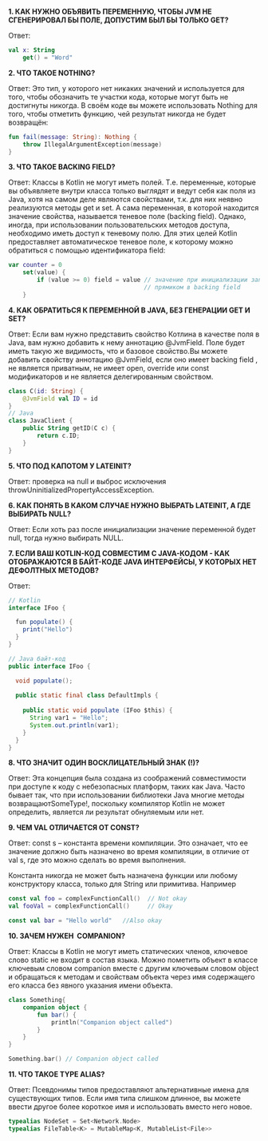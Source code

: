 **1. КАК НУЖНО ОБЪЯВИТЬ ПЕРЕМЕННУЮ, ЧТОБЫ JVM НЕ СГЕНЕРИРОВАЛ БЫ ПОЛЕ, ДОПУСТИМ БЫЛ БЫ ТОЛЬКО GET?**
 
Ответ: 

```kotlin
val x: String
    get() = "Word"
```

**2. ЧТО ТАКОЕ NOTHING?**

Ответ: Это тип, у которого нет никаких значений и используется для того, чтобы обозначить те участки кода, которые могут быть не достигнуты никогда. В своём коде вы можете использовать Nothing для того, чтобы отметить функцию, чей результат никогда не будет возвращён:

```kotlin
fun fail(message: String): Nothing {
    throw IllegalArgumentException(message)
}
```
**3. ЧТО ТАКОЕ BACKING FIELD?**

Ответ: Классы в Kotlin не могут иметь полей. Т.е. переменные, которые вы объявляете внутри класса только выглядят и ведут себя как поля из Java, хотя на самом деле являются свойствами, т.к. для них неявно реализуются методы get и set. А сама переменная, в которой находится значение свойства, называется теневое поле (backing field).
Однако, иногда, при использовании пользовательских методов доступа, необходимо иметь доступ к теневому полю. Для этих целей Kotlin предоставляет автоматическое теневое поле, к которому можно обратиться с помощью идентификатора field:

```kotlin
var counter = 0
    set(value) {
        if (value >= 0) field = value // значение при инициализации записывается 
                                      // прямиком в backing field
    }
```

**4. КАК ОБРАТИТЬСЯ К ПЕРЕМЕННОЙ В JAVA, БЕЗ ГЕНЕРАЦИИ GET И SET?**

Ответ: Если вам нужно представить свойство Котлина в качестве поля в Java, вам нужно добавить к нему аннотацию @JvmField. Поле будет иметь такую же видимость, что и базовое свойство.Вы можете добавить свойству аннотацию @JvmField, если оно имеет backing field , не является приватным, не имеет open, override или const модификаторов и не является делегированным свойством.

```kotlin
class C(id: String) {
    @JvmField val ID = id
}
// Java
class JavaClient {
    public String getID(C c) {
        return c.ID;
    }
}
```

**5. ЧТО ПОД КАПОТОМ У LATEINIT?**

Ответ: проверка на null и выброс исключения throwUninitializedPropertyAccessException.

**6. КАК ПОНЯТЬ В КАКОМ СЛУЧАЕ НУЖНО ВЫБРАТЬ LATEINIT, А ГДЕ ВЫБИРАТЬ NULL?**

Ответ: Если хоть раз после инициализации значение переменной будет null, тогда нужно выбирать NULL.

**7. ЕСЛИ ВАШ KOTLIN-КОД СОВМЕСТИМ С JAVA-КОДОМ - КАК ОТОБРАЖАЮТСЯ В БАЙТ-КОДЕ JAVA ИНТЕРФЕЙСЫ, У КОТОРЫХ НЕТ ДЕФОЛТНЫХ МЕТОДОВ?**

Ответ: 

```java
// Kotlin
interface IFoo {

  fun populate() {
    print("Hello")
  }
}

// Java байт-код
public interface IFoo {

  void populate();
  
  public static final class DefaultImpls {
  
    public static void populate (IFoo $this) {
      String var1 = "Hello";
      System.out.println(var1);
    }
  }
}
```
**8. ЧТО ЗНАЧИТ ОДИН ВОСКЛИЦАТЕЛЬНЫЙ ЗНАК (!)?**

Ответ: Эта концепция была создана из соображений совместимости при доступе к коду с небезопасных платформ, таких как Java. Часто бывает так, что при использовании библиотеки Java многие методы возвращаютSomeType!, поскольку компилятор Kotlin не может определить, является ли результат обнуляемым или нет.

**9. ЧЕМ VAL ОТЛИЧАЕТСЯ ОТ CONST?**

Ответ: const s – константа времени компиляции. Это означает, что ее значение должно быть назначено во время компиляции, в отличие от val s, где это можно сделать во время выполнения. 

Константа никогда не может быть назначена функции или любому конструктору класса, только для String или примитива. Например

```kotlin
const val foo = complexFunctionCall()  // Not okay
val fooVal = complexFunctionCall()     // Okay

const val bar = "Hello world"   //Also okay
```

**10. ЗАЧЕМ НУЖЕН  COMPANION?**

Ответ: Классы в Kotlin не могут иметь статических членов, ключевое слово static не входит в состав языка. Можно пометить объект в классе ключевым словом companion вместе с другим ключевым словом object и обращаться к методам и свойствам объекта через имя содержащего его класса без явного указания имени объекта.

```kotlin
class Something{
	companion object {
		fun bar() {
			println("Companion object called")
		}
	}
}

Something.bar() // Companion object called
```

**11. ЧТО ТАКОЕ TYPE ALIAS?**

Ответ: Псевдонимы типов предоставляют альтернативные имена для существующих типов. Если имя типа слишком длинное, вы можете ввести другое более короткое имя и использовать вместо него новое.

```kotlin
typealias NodeSet = Set<Network.Node>
typealias FileTable<K> = MutableMap<K, MutableList<File>>
```
